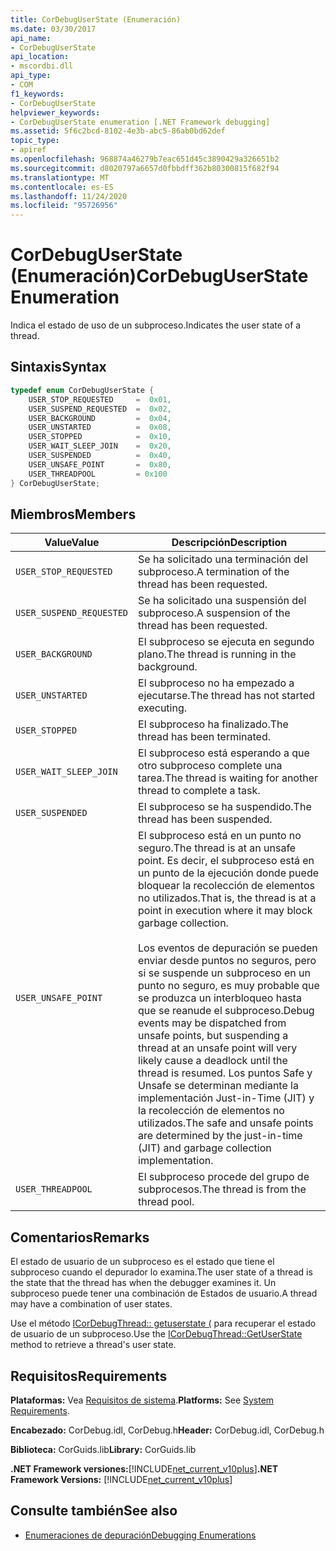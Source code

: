 ```yaml
---
title: CorDebugUserState (Enumeración)
ms.date: 03/30/2017
api_name:
- CorDebugUserState
api_location:
- mscordbi.dll
api_type:
- COM
f1_keywords:
- CorDebugUserState
helpviewer_keywords:
- CorDebugUserState enumeration [.NET Framework debugging]
ms.assetid: 5f6c2bcd-8102-4e3b-abc5-86ab0bd62def
topic_type:
- apiref
ms.openlocfilehash: 968874a46279b7eac651d45c3890429a326651b2
ms.sourcegitcommit: d8020797a6657d0fbbdff362b80300815f682f94
ms.translationtype: MT
ms.contentlocale: es-ES
ms.lasthandoff: 11/24/2020
ms.locfileid: "95726956"
---
```

# <a name="cordebuguserstate-enumeration"></a><span data-ttu-id="00010-102">CorDebugUserState (Enumeración)</span><span class="sxs-lookup"><span data-stu-id="00010-102">CorDebugUserState Enumeration</span></span>

<span data-ttu-id="00010-103">Indica el estado de uso de un subproceso.</span><span class="sxs-lookup"><span data-stu-id="00010-103">Indicates the user state of a thread.</span></span>  
  
## <a name="syntax"></a><span data-ttu-id="00010-104">Sintaxis</span><span class="sxs-lookup"><span data-stu-id="00010-104">Syntax</span></span>  
  
```cpp  
typedef enum CorDebugUserState {  
    USER_STOP_REQUESTED     =  0x01,  
    USER_SUSPEND_REQUESTED  =  0x02,  
    USER_BACKGROUND         =  0x04,  
    USER_UNSTARTED          =  0x08,  
    USER_STOPPED            =  0x10,  
    USER_WAIT_SLEEP_JOIN    =  0x20,  
    USER_SUSPENDED          =  0x40,  
    USER_UNSAFE_POINT       =  0x80,  
    USER_THREADPOOL         = 0x100  
} CorDebugUserState;  
```  
  
## <a name="members"></a><span data-ttu-id="00010-105">Miembros</span><span class="sxs-lookup"><span data-stu-id="00010-105">Members</span></span>  
  
|<span data-ttu-id="00010-106">Value</span><span class="sxs-lookup"><span data-stu-id="00010-106">Value</span></span>|<span data-ttu-id="00010-107">Descripción</span><span class="sxs-lookup"><span data-stu-id="00010-107">Description</span></span>|  
|-----------|-----------------|  
|`USER_STOP_REQUESTED`|<span data-ttu-id="00010-108">Se ha solicitado una terminación del subproceso.</span><span class="sxs-lookup"><span data-stu-id="00010-108">A termination of the thread has been requested.</span></span>|  
|`USER_SUSPEND_REQUESTED`|<span data-ttu-id="00010-109">Se ha solicitado una suspensión del subproceso.</span><span class="sxs-lookup"><span data-stu-id="00010-109">A suspension of the thread has been requested.</span></span>|  
|`USER_BACKGROUND`|<span data-ttu-id="00010-110">El subproceso se ejecuta en segundo plano.</span><span class="sxs-lookup"><span data-stu-id="00010-110">The thread is running in the background.</span></span>|  
|`USER_UNSTARTED`|<span data-ttu-id="00010-111">El subproceso no ha empezado a ejecutarse.</span><span class="sxs-lookup"><span data-stu-id="00010-111">The thread has not started executing.</span></span>|  
|`USER_STOPPED`|<span data-ttu-id="00010-112">El subproceso ha finalizado.</span><span class="sxs-lookup"><span data-stu-id="00010-112">The thread has been terminated.</span></span>|  
|`USER_WAIT_SLEEP_JOIN`|<span data-ttu-id="00010-113">El subproceso está esperando a que otro subproceso complete una tarea.</span><span class="sxs-lookup"><span data-stu-id="00010-113">The thread is waiting for another thread to complete a task.</span></span>|  
|`USER_SUSPENDED`|<span data-ttu-id="00010-114">El subproceso se ha suspendido.</span><span class="sxs-lookup"><span data-stu-id="00010-114">The thread has been suspended.</span></span>|  
|`USER_UNSAFE_POINT`|<span data-ttu-id="00010-115">El subproceso está en un punto no seguro.</span><span class="sxs-lookup"><span data-stu-id="00010-115">The thread is at an unsafe point.</span></span> <span data-ttu-id="00010-116">Es decir, el subproceso está en un punto de la ejecución donde puede bloquear la recolección de elementos no utilizados.</span><span class="sxs-lookup"><span data-stu-id="00010-116">That is, the thread is at a point in execution where it may block garbage collection.</span></span><br /><br /> <span data-ttu-id="00010-117">Los eventos de depuración se pueden enviar desde puntos no seguros, pero si se suspende un subproceso en un punto no seguro, es muy probable que se produzca un interbloqueo hasta que se reanude el subproceso.</span><span class="sxs-lookup"><span data-stu-id="00010-117">Debug events may be dispatched from unsafe points, but suspending a thread at an unsafe point  will very likely cause a deadlock until the thread is resumed.</span></span> <span data-ttu-id="00010-118">Los puntos Safe y Unsafe se determinan mediante la implementación Just-in-Time (JIT) y la recolección de elementos no utilizados.</span><span class="sxs-lookup"><span data-stu-id="00010-118">The safe and unsafe points are determined by the just-in-time (JIT) and garbage collection implementation.</span></span>|  
|`USER_THREADPOOL`|<span data-ttu-id="00010-119">El subproceso procede del grupo de subprocesos.</span><span class="sxs-lookup"><span data-stu-id="00010-119">The thread is from the thread pool.</span></span>|  
  
## <a name="remarks"></a><span data-ttu-id="00010-120">Comentarios</span><span class="sxs-lookup"><span data-stu-id="00010-120">Remarks</span></span>  

 <span data-ttu-id="00010-121">El estado de usuario de un subproceso es el estado que tiene el subproceso cuando el depurador lo examina.</span><span class="sxs-lookup"><span data-stu-id="00010-121">The user state of a thread is the state that the thread has when the debugger examines it.</span></span> <span data-ttu-id="00010-122">Un subproceso puede tener una combinación de Estados de usuario.</span><span class="sxs-lookup"><span data-stu-id="00010-122">A thread may have a combination of user states.</span></span>  
  
 <span data-ttu-id="00010-123">Use el método [ICorDebugThread:: getuserstate (](icordebugthread-getuserstate-method.md) para recuperar el estado de usuario de un subproceso.</span><span class="sxs-lookup"><span data-stu-id="00010-123">Use the [ICorDebugThread::GetUserState](icordebugthread-getuserstate-method.md) method to retrieve a thread's user state.</span></span>  
  
## <a name="requirements"></a><span data-ttu-id="00010-124">Requisitos</span><span class="sxs-lookup"><span data-stu-id="00010-124">Requirements</span></span>  

 <span data-ttu-id="00010-125">**Plataformas:** Vea [Requisitos de sistema](../../get-started/system-requirements.md).</span><span class="sxs-lookup"><span data-stu-id="00010-125">**Platforms:** See [System Requirements](../../get-started/system-requirements.md).</span></span>  
  
 <span data-ttu-id="00010-126">**Encabezado:** CorDebug.idl, CorDebug.h</span><span class="sxs-lookup"><span data-stu-id="00010-126">**Header:** CorDebug.idl, CorDebug.h</span></span>  
  
 <span data-ttu-id="00010-127">**Biblioteca:** CorGuids.lib</span><span class="sxs-lookup"><span data-stu-id="00010-127">**Library:** CorGuids.lib</span></span>  
  
 <span data-ttu-id="00010-128">**.NET Framework versiones:**[!INCLUDE[net_current_v10plus](../../../../includes/net-current-v10plus-md.md)]</span><span class="sxs-lookup"><span data-stu-id="00010-128">**.NET Framework Versions:** [!INCLUDE[net_current_v10plus](../../../../includes/net-current-v10plus-md.md)]</span></span>  
  
## <a name="see-also"></a><span data-ttu-id="00010-129">Consulte también</span><span class="sxs-lookup"><span data-stu-id="00010-129">See also</span></span>

- [<span data-ttu-id="00010-130">Enumeraciones de depuración</span><span class="sxs-lookup"><span data-stu-id="00010-130">Debugging Enumerations</span></span>](debugging-enumerations.md)
